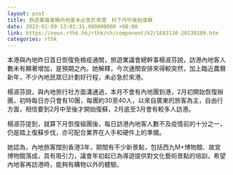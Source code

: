 ```yaml
---
layout: post
title: 旅遊業議會稱內地客未必急於來港　料下月中後始復蘇
date: 2023-01-09 13:01:31.000000000 +08:00
link: https://news.rthk.hk/rthk/ch/component/k2/1683110-20230109.htm
categories: rthk
---
```


本港與內地昨日首日恢復免檢疫通關，旅遊業議會總幹事楊淑芬說，訪港內地客人數未有顯著增加，是預期之內。她解釋，今次通關安排來得較突然，加上臨近農曆新年，不少內地民眾已計劃好行程，未必急於來港。

楊淑芬說，與內地旅行社方面溝通過，本月不會有內地團到港，2月初開始恢復辦團，初時每日亦只會有10團，每團約30至40人，以來自廣東的旅客為主，自由行方面，相信要到2月中至後才開始復蘇，2月底至3月會有較多人訪港。

楊淑芬提到，就算下月恢復組團後，每日訪港內地客人數不及疫情前的十分之一，仍是踏上復蘇步伐，亦可配合業界在人手和硬件上的準備。

她認為，內地旅客闊別香港3年，期間有不少新景點，包括西九M+博物館、故宮博物館落成，具有吸引力，議會年初起已為導遊提供對文化藝術景點的培訓，希望內地客再訪港時，能夠有購物以外的體驗。
